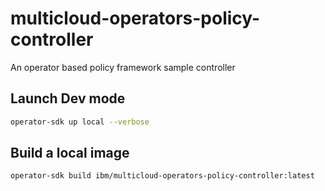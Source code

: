 # multicloud-operators-policy-controller
An operator based policy framework sample controller

## Launch Dev mode

```bash
operator-sdk up local --verbose
```

## Build a local image
```bash
operator-sdk build ibm/multicloud-operators-policy-controller:latest
```


